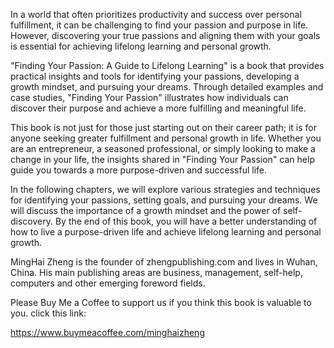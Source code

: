 
In a world that often prioritizes productivity and success over personal fulfillment, it can be challenging to find your passion and purpose in life. However, discovering your true passions and aligning them with your goals is essential for achieving lifelong learning and personal growth.

"Finding Your Passion: A Guide to Lifelong Learning" is a book that provides practical insights and tools for identifying your passions, developing a growth mindset, and pursuing your dreams. Through detailed examples and case studies, "Finding Your Passion" illustrates how individuals can discover their purpose and achieve a more fulfilling and meaningful life.

This book is not just for those just starting out on their career path; it is for anyone seeking greater fulfillment and personal growth in life. Whether you are an entrepreneur, a seasoned professional, or simply looking to make a change in your life, the insights shared in "Finding Your Passion" can help guide you towards a more purpose-driven and successful life.

In the following chapters, we will explore various strategies and techniques for identifying your passions, setting goals, and pursuing your dreams. We will discuss the importance of a growth mindset and the power of self-discovery. By the end of this book, you will have a better understanding of how to live a purpose-driven life and achieve lifelong learning and personal growth.

MingHai Zheng is the founder of zhengpublishing.com and lives in Wuhan, China. His main publishing areas are business, management, self-help, computers and other emerging foreword fields.

Please Buy Me a Coffee to support us if you think this book is valuable to you. click this link:

https://www.buymeacoffee.com/minghaizheng
